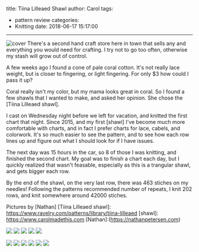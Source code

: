 title: Tiina Lilleaed Shawl
author: Carol
tags:
  - pattern review
categories:
  - Knitting
date: 2018-06-17 15:17:00
---
![cover](/images/Tiina/7544c.jpg)
There's a second hand craft store here in town that sells any and everything you would need for crafting.  I try not to go too often, otherwise my stash will grow out of control.  

A few weeks ago I found a cone of pale coral cotton.  It's not really lace weight, but is closer to fingering, or light fingering.  For only $3 how could I pass it up?  

Coral really isn't my color, but my mama looks great in coral.  So I found a few shawls that I wanted to make, and asked her opinion.  She chose the [Tiina Lilleaed shawl]. 

I cast on Wednesday night before we left for vacation, and knitted the first chart that night.  Since 2015, and my first [shawl] I've become much more comfortable with charts, and in fact I prefer charts for lace, cabels, and colorwork.  It's so much easier to see the pattern, and to see how each row lines up and figure out what I should look for if I have issues.  

The next day was 15 hours in the car, so 8 of those I was knitting, and finished the second chart.  My goal was to finish a chart each day, but I quickly realized that wasn't feasable, especially as this is a trangular shawl, and gets bigger each row.  

By the end of the shawl, on the very last row, there was 463 stiches on my needles!  Following the patterns recommended number of repeats, I knit 202 rows, and knit somewhere around 42000 stiches.  



Pictures by [Nathan]
[Tiina Lilleaed shawl]: https://www.ravelry.com/patterns/library/tiina-lilleaed
[shawl]: https://www.carolmadethis.com
[Nathan]:(https://nathanpetersen.com)

![](/images/Tiina/7540.jpg)
![](/images/Tiina/7541.jpg)
![](/images/Tiina/7542.jpg)
![](/images/Tiina/7543.jpg)
![](/images/Tiina/7544.jpg)

![](/images/Tiina/7545.jpg)
![](/images/Tiina/7546.jpg)
![](/images/Tiina/7547.jpg)
![](/images/Tiina/7548.jpg)
![](/images/Tiina/7549.jpg)
![](/images/Tiina/7550.jpg)